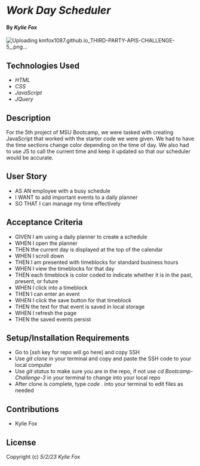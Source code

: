 # _Work Day Scheduler_

#### By _*Kylie Fox*_ 

![Uploading kmfox1087.github.io_THIRD-PARTY-APIS-CHALLENGE-5_.png…]()

## Technologies Used

* _HTML_
* _CSS_
* _JavaScript_
* _JQuery_

## Description

For the 5th project of MSU Bootcamp, we were tasked with creating JavaScript that worked with the starter code we were given. We had to have the time sections change color
depending on the time of day. We also had to use JS to call the current time and keep it updated so that our scheduler would be accurate. 

## User Story

* AS AN employee with a busy schedule
* I WANT to add important events to a daily planner
* SO THAT I can manage my time effectively


## Acceptance Criteria

* GIVEN I am using a daily planner to create a schedule
* WHEN I open the planner
* THEN the current day is displayed at the top of the calendar
* WHEN I scroll down
* THEN I am presented with timeblocks for standard business hours
* WHEN I view the timeblocks for that day
* THEN each timeblock is color coded to indicate whether it is in the past, present, or future
* WHEN I click into a timeblock
* THEN I can enter an event
* WHEN I click the save button for that timeblock
* THEN the text for that event is saved in local storage
* WHEN I refresh the page
* THEN the saved events persist


## Setup/Installation Requirements

* Go to [ssh key for repo will go here] and copy SSH 
* Use _git clone_ in your terminal and copy and paste the SSH code to your local computer
* Use _git status_ to make sure you are in the repo, if not use _cd Bootcamp-Challenge-3_ in your terminal to change into your local repo
* After clone is complete, type _code ._ into your terminal to edit files as needed

## Contributions

* Kylie Fox

## License

Copyright (c) _5/2/23_ _Kylie Fox_
